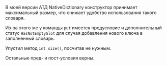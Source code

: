 В моей версии АТД NativeDictionary конструктор принимает максимальный размер, что снижает удобство использования такого словаря.

Из-за этого же у команды `put` имеется предусловие и дополнительный статус `HasNotEmptySlot` для случая добавления нового ключа в заполненный словарь.

Упустил метод `int size()`, посчитав не нужным.

Остальные пред- и пост-условия верны.

